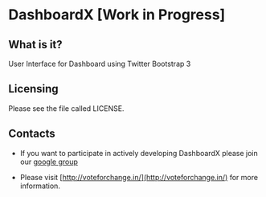 DashboardX [Work in Progress]
=============================

What is it?
-----------

User Interface for Dashboard using Twitter Bootstrap 3

Licensing
---------

Please see the file called LICENSE.

Contacts
--------

- If you want to participate in actively developing DashboardX please join our [google group](https://groups.google.com/group/voteforchange-code) 

- Please visit [http://voteforchange.in/](http://voteforchange.in/) for more information.
